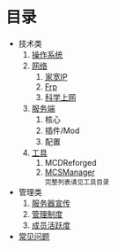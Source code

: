 # 目录
- 技术类
    1. [操作系统](./技术类/操作系统.md)
    1. [网络](./技术类/网络.md)
        1. [家宽IP](./技术类/网络/家宽IP.md)
        2. [Frp](./技术类/网络/Frp.md)
        3. [科学上网](./技术类/网络/科学上网.md)
    1. [服务端](./技术类/服务端.md)
        1. 核心
        2. 插件/Mod
        3. 配置
    1. [工具](./技术类/工具.md)
        1. MCDReforged
        2. [MCSManager](./技术类/工具/MCSManager.md)<br>
        <small>完整列表请见工具目录</small>
- 管理类
    1. [服务器宣传](./管理类/服务器宣传.md)
    2. [管理制度](./管理类/管理制度.md)
    3. [成员活跃度](./管理类/成员活跃度.md)
- [常见问题](./常见问题/问题目录.md)
